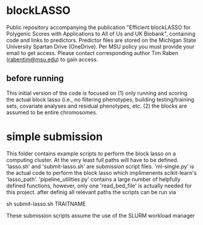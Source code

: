 # blockLASSO
Public repository accompanying the publication "Efficient blockLASSO for Polygenic Scores with Applications to All of Us and UK Biobank", containing code and links to predictors. Predictor files are stored on the Michigan State University Spartan Drive (OneDrive). Per MSU policy you must provide your email to get access. Please contact corresponding author Tim Raben (rabentim@msu.edu) to gain access.

## before running
This initial version of the code is focused on
(1) only running and scoring the actual block lasso (i.e., no filtering phenotypes, building testing/training sets, covariate analyses and residual phenotypes, etc.
(2) the blocks are assumed to be entire chromosomes.

# simple submission
This folder contains example scripts to perform the block lasso on a computing cluster. At the very least full paths will have to be defined.
'lasso.sh' and 'submit-lasso.sh' are submission script files. 'ml-single.py' is the actual code to perform the block lasso which implimenents scikit-learn's 'lasso_path'. 'pipeline_utilities.py' contains a large number of helpfully defined functions, however, only one 'read_bed_file' is actually needed for this project.
after definig all relevant paths the scripts can be run via

sh submit-lasso.sh TRAITNAME

These submission scripts assume the use of the SLURM workload manager
